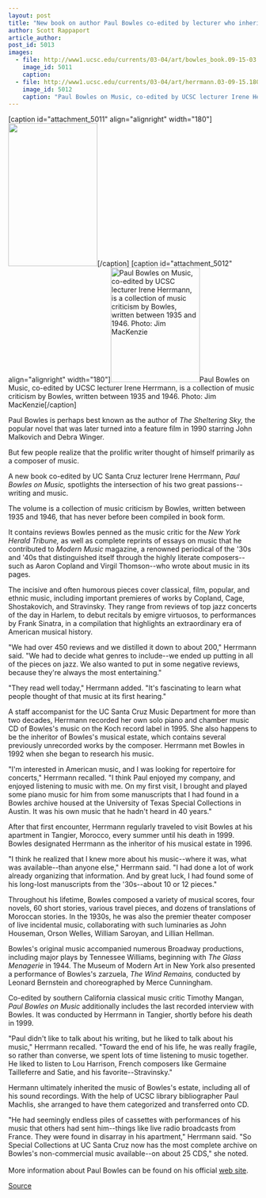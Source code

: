 ```yaml
---
layout: post
title: "New book on author Paul Bowles co-edited by lecturer who inherited famed writer's musical estate"
author: Scott Rappaport
article_author: 
post_id: 5013
images:
  - file: http://www1.ucsc.edu/currents/03-04/art/bowles_book.09-15-03.180.jpg
    image_id: 5011
    caption: 
  - file: http://www1.ucsc.edu/currents/03-04/art/herrmann.03-09-15.180.jpg
    image_id: 5012
    caption: "Paul Bowles on Music, co-edited by UCSC lecturer Irene Herrmann, is a collection of music criticism by Bowles, written between 1935 and 1946. Photo: Jim MacKenzie"
---
```


[caption id="attachment_5011" align="alignright" width="180"]<a href="http://dev-ucsc-news.pantheonsite.io/wp-content/uploads/2003/09/bowles_book.09-15-03.180.jpg"><img class="size-full wp-image-5011" src="http://dev-ucsc-news.pantheonsite.io/wp-content/uploads/2003/09/bowles_book.09-15-03.180.jpg" alt="" width="180" height="288" /></a>[/caption]
[caption id="attachment_5012" align="alignright" width="180"]<a href="http://dev-ucsc-news.pantheonsite.io/wp-content/uploads/2003/09/herrmann.03-09-15.180.jpg"><img class="size-full wp-image-5012" src="http://dev-ucsc-news.pantheonsite.io/wp-content/uploads/2003/09/herrmann.03-09-15.180.jpg" alt="Paul Bowles on Music, co-edited by UCSC lecturer Irene Herrmann, is a collection of music criticism by Bowles, written between 1935 and 1946. Photo: Jim MacKenzie" width="180" height="231" /></a>Paul Bowles on Music, co-edited by UCSC lecturer Irene Herrmann, is a collection of music criticism by Bowles, written between 1935 and 1946. Photo: Jim MacKenzie[/caption]
<p>
  Paul Bowles is perhaps best known as the author of <i>The Sheltering Sky,</i> the popular novel that was later turned into a feature film in 1990 starring John Malkovich and Debra Winger.
</p>
<p>
  But few people realize that the prolific writer thought of himself primarily as a composer of music.<br>
</p>
<p>
  A new book co-edited by UC Santa Cruz lecturer Irene Herrmann, <i>Paul Bowles on Music,</i> spotlights the intersection of his two great passions--writing and music.
</p>
<p>
  The volume is a collection of music criticism by Bowles, written between 1935 and 1946, that has never before been compiled in book form.<br>
</p>
<p>
  It contains reviews Bowles penned as the music critic for the <i>New York Herald Tribune,</i> as well as complete reprints of essays on music that he contributed to <i>Modern Music</i> magazine, a renowned periodical of the '30s and '40s that distinguished itself through the highly literate composers--such as Aaron Copland and Virgil Thomson--who wrote about music in its pages.<br>
</p>
<p>
  The incisive and often humorous pieces cover classical, film, popular, and ethnic music, including important premieres of works by Copland, Cage, Shostakovich, and Stravinsky. They range from reviews of top jazz concerts of the day in Harlem, to debut recitals by emigre virtuosos, to performances by Frank Sinatra, in a compilation that highlights an extraordinary era of American musical history.<br>
</p>
<p>
  "We had over 450 reviews and we distilled it down to about 200," Herrmann said. "We had to decide what genres to include--we ended up putting in all of the pieces on jazz. We also wanted to put in some negative reviews, because they're always the most entertaining."<br>
</p>
<p>
  "They read well today," Herrmann added. "It's fascinating to learn what people thought of that music at its first hearing."<br>
</p>
<p>
  A staff accompanist for the UC Santa Cruz Music Department for more than two decades, Herrmann recorded her own solo piano and chamber music CD of Bowles's music on the Koch record label in 1995. She also happens to be the inheritor of Bowles's musical estate, which contains several previously unrecorded works by the composer. Herrmann met Bowles in 1992 when she began to research his music.<br>
</p>
<p>
  "I'm interested in American music, and I was looking for repertoire for concerts," Herrmann recalled. "I think Paul enjoyed my company, and enjoyed listening to music with me. On my first visit, I brought and played some piano music for him from some manuscripts that I had found in a Bowles archive housed at the University of Texas Special Collections in Austin. It was his own music that he hadn't heard in 40 years."<br>
</p>
<p>
  After that first encounter, Herrmann regularly traveled to visit Bowles at his apartment in Tangier, Morocco, every summer until his death in 1999. Bowles designated Herrmann as the inheritor of his musical estate in 1996.<br>
</p>
<p>
  "I think he realized that I knew more about his music--where it was, what was available--than anyone else," Herrmann said. "I had done a lot of work already organizing that information. And by great luck, I had found some of his long-lost manuscripts from the '30s--about 10 or 12 pieces."<br>
</p>
<p>
  Throughout his lifetime, Bowles composed a variety of musical scores, four novels, 60 short stories, various travel pieces, and dozens of translations of Moroccan stories. In the 1930s, he was also the premier theater composer of live incidental music, collaborating with such luminaries as John Houseman, Orson Welles, William Saroyan, and Lillian Hellman.<br>
</p>
<p>
  Bowles's original music accompanied numerous Broadway productions, including major plays by Tennessee Williams, beginning with <i>The Glass Menagerie</i> in 1944. The Museum of Modern Art in New York also presented a performance of Bowles's zarzuela, <i>The Wind Remains,</i> conducted by Leonard Bernstein and choreographed by Merce Cunningham.<br>
</p>
<p>
  Co-edited by southern California classical music critic Timothy Mangan, <i>Paul Bowles on Music</i> additionally includes the last recorded interview with Bowles. It was conducted by Herrmann in Tangier, shortly before his death in 1999.<br>
</p>
<p>
  "Paul didn't like to talk about his writing, but he liked to talk about his music," Herrmann recalled. "Toward the end of his life, he was really fragile, so rather than converse, we spent lots of time listening to music together. He liked to listen to Lou Harrison, French composers like Germaine Tailleferre and Satie, and his favorite--Stravinsky."<br>
</p>
<p>
  Hermann ultimately inherited the music of Bowles's estate, including all of his sound recordings. With the help of UCSC library bibliographer Paul Machlis, she arranged to have them categorized and transferred onto CD.<br>
</p>
<p>
  "He had seemingly endless piles of cassettes with performances of his music that others had sent him--things like live radio broadcasts from France. They were found in disarray in his apartment," Herrmann said. "So Special Collections at UC Santa Cruz now has the most complete archive on Bowles's non-commercial music available--on about 25 CDS," she noted.<br>
  <br>
  More information about Paul Bowles can be found on his official <a href="http://www.paulbowles.org">web site</a>.
</p>
<p><a href="http://www1.ucsc.edu/currents/03-04/09-15/bowles.html" title="Permalink to bowles">Source</a></p>
